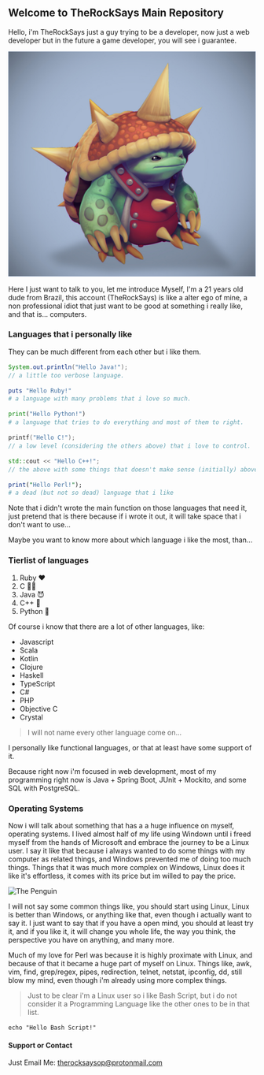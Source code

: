 

## Welcome to TheRockSays Main Repository

Hello, i'm TheRockSays just a guy trying to be a developer, now just a web developer but in the future a game developer, you will see i guarantee.

![rammus-lol](/main-image-rammus.jpg)

Here I just want to talk to you, let me introduce Myself, I'm a 21 years old dude from Brazil, this account (TheRockSays) is like a alter ego of mine, a non professional idiot that just want to be good at something i really like, and that is... computers.


### Languages that i personally like

They can be much different from each other but i like them.

```java
System.out.println("Hello Java!");
// a little too verbose language.
```
```ruby
puts "Hello Ruby!"
# a language with many problems that i love so much.
```
```python
print("Hello Python!")
# a language that tries to do everything and most of them to right.
```
```c
printf("Hello C!");
// a low level (considering the others above) that i love to control.
```
```cpp
std::cout << "Hello C++!";
// the above with some things that doesn't make sense (initially) above it.
```
```perl
print("Hello Perl!");
# a dead (but not so dead) language that i like
```
Note that i didn't wrote the main function on those languages that need it, just pretend that is there because if i wrote it out, it will take space that i don't want to use...

Maybe you want to know more about which language i like the most, than...
### Tierlist of languages

1. Ruby ♥️
2. C 🧑‍🔧
3. Java :smiling_imp:
4. C++ 💫
5. Python 🤟


Of course i know that there are a lot of other languages, like:
- Javascript
- Scala
- Kotlin
- Clojure
- Haskell
- TypeScript
- C#
- PHP
- Objective C
- Crystal 

> I will not name every other language come on...

I personally like functional languages, or that at least have some support of it.

Because right now i'm focused in web development, most of my programming right now is Java + Spring Boot, JUnit + Mockito, and some SQL with PostgreSQL.

### Operating Systems

Now i will talk about something that has a a huge influence on myself, operating systems.
I lived almost half of my life using Windown until i freed myself from the hands of Microsoft and embrace the journey to be a Linux user.
I say it like that because i always wanted to do some things with my computer as related things, and Windows prevented me of doing too much things.
Things that it was much more complex on Windows, Linux does it like it's effortless, it comes with its price but im willed to pay the price.

![The Penguin](https://upload.wikimedia.org/wikipedia/commons/3/35/Tux.svg)

I will not say some common things like, you should start using Linux, Linux is better than Windows, or anything like that, even though i actually want to say it.
I just want to say that if you have a open mind, you should at least try it, and if you like it, it will change you whole life, the way you think, the perspective you have on anything, and many more.

Much of my love for Perl was because it is highly proximate with Linux, and because of that it became a huge part of myself on Linux.
Things like, awk, vim, find, grep/regex, pipes, redirection, telnet, netstat, ipconfig, dd, still blow my mind, even though i'm already using more complex things.
> Just to be clear i'm a Linux user so i like Bash Script, but i do not consider it a Programming Language like the other ones to be in that list.

```console
echo "Hello Bash Script!"
```

#### Support or Contact

Just Email Me: [therocksaysop@protonmail.com](mailto:therocksaysop@protonmail.com)
